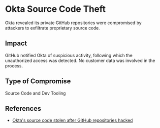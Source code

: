 # Okta Source Code Theft

Okta revealed its private GitHub repositories were compromised by attackers to
exfiltrate proprietary source code.

## Impact

GitHub notified Okta of suspicious activity, following which the unauthorized
access was detected. No customer data was involved in the process.

## Type of Compromise

Source Code and Dev Tooling

## References

- [Okta's source code stolen after GitHub repositories hacked](https://www.bleepingcomputer.com/news/security/oktas-source-code-stolen-after-github-repositories-hacked/)
